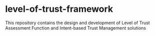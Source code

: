 # level-of-trust-framework
This repository contains the design and development of Level of Trust Assessment Function and Intent-based Trust Management solutions
